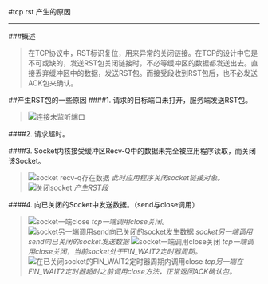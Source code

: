 #tcp rst 产生的原因
***
###概述
> 在TCP协议中，RST标识复位，用来异常的关闭链接。在TCP的设计中它是不可或缺的，发送RST包关闭链接时，不必等缓冲区的数据都发送出去。直接丢弃缓冲区中的数据，发送RST包。而接受段收到RST包后，也不必发送ACK包来确认。

##产生RST包的一些原因
####1. 请求的目标端口未打开，服务端发送RST包。
> ![连接未监听端口][image1] 

####2. 请求超时。

####3. Socket内核接受缓冲区Recv-Q中的数据未完全被应用程序读取，而关闭该Socket。
> ![socket recv-q存在数据][image2]
> *此时应用程序关闭socket链接对象。*
> ![关闭socket][image3]
> *产生RST段*

####4. 向已关闭的Socket中发送数据。（send与close调用）
> ![socket一端close][image4]
> *tcp一端调用close关闭。*
> ![socket另一端调用send向已关闭的socket发生数据][image5]
> *socket另一端调用send向已关闭的socket发送数据*
> ![socket一端调用close关闭][image6]
> *tcp一端调用close关闭，当前socket处于FIN_WAIT2定时器周期。*
> ![在已关闭socket的FIN_WAIT2定时器周期内调用close][image7]
> *tcp另一端在FIN_WAIT2定时器超时之前调用close方法，正常返回ACK确认包。*


 [image1]:http://i12.tietuku.com/6b21227ba40c2147.png "连接未监听端口"
 [image2]:http://i12.tietuku.com/4ff30084a02ac36f.png "socket recv-q存在数据"
 [image3]:http://i12.tietuku.com/827ab12bc4cdc1e1.png "关闭socket"
 [image4]:http://i5.tietuku.com/4033b06f9c7e120a.png "socket一端close"
 [image5]:http://i5.tietuku.com/8061a0f861d7b55d.png "socket另一端调用send向已关闭的socket发生数据"
 [image6]:http://i5.tietuku.com/fc76d299e94ec663.png "socket一端调用close关闭"
 [image7]:http://i13.tietuku.com/764cfc91dbeb7968.png "在已关闭socket的FIN_WAIT2定时器周期内调用close"